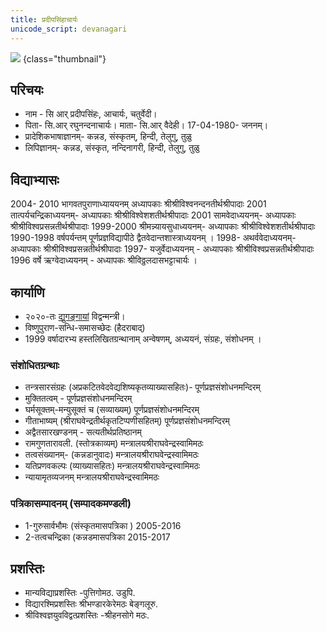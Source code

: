 ```yaml
---
title: प्रदीपसिंहाचार्यः
unicode_script: devanagari
---
```


![](mugshot.png)
{class="thumbnail"}

## परिचयः 
- नाम - सि आर् प्रदीपसिंहः, आचार्यः, चतुर्वेदी।
- पिता- सि.आर् रघुनन्दनाचार्यः। माता- सि.आर् वैदेही। 17-04-1980- जननम्।
- प्रादेशिकभाषाज्ञानम्- कन्नड, संस्कृतम्, हिन्दी, तेलुगु, तुळु
- लिपिज्ञानम्- कन्नड, संस्कृत, नन्दिनागरी, हिन्दी, तेलुगु, तुळु

## विद्याभ्यासः
2004- 2010     भागवतपुराणाध्याययनम्    अध्यापकाः    श्रीश्रीविश्वनन्दनतीर्थश्रीपादाः
2001        तात्पर्यचन्द्रिकाध्ययनम्-    अध्यापकाः     श्रीश्रीविश्वेशशतीर्थश्रीपादाः
2001        सामवेदाध्ययनम्-        अध्यापकाः     श्रीश्रीविश्वप्रसन्नतीर्थश्रीपादाः
1999-2000     श्रीमन्न्यायसुधाध्ययनम्-    अध्यापकाः     श्रीश्रीविश्वेशशतीर्थश्रीपादाः
1990-1998 वर्षपर्यन्तम्         पूर्णप्रज्ञविद्यापीठे द्वैतवेदान्तशास्त्राध्ययनम् । 
1998-        अथर्ववेदाध्ययनम्-    अध्यापकाः     श्रीश्रीविश्वप्रसन्नतीर्थश्रीपादाः
1997-         यजुर्वेदाध्ययनम् -        अध्यापकाः     श्रीश्रीविश्वप्रसन्नतीर्थश्रीपादाः
1996         वर्षे ऋग्वेदाध्ययनम् -     अध्यापकः     श्रीविठ्ठलदासभट्टाचार्यः ।

## कार्याणि
- २०२०-तः [द्युगङ्गायां](../../groups/dyuganga/) विद्वन्मन्त्री।
- विष्णुपुराण-सन्धि-समासच्छेदः (हैदराबाद्)
- 1999 वर्षादारभ्य हस्तलिखितग्रन्थानाम् अन्वेषणम्, अध्ययनं, संग्रहः, संशोधनम् ।

### संशोधितग्रन्थाः
- तन्त्रसारसंग्रहः (अप्रकटितवेदवेद्यशिष्यकृतव्याख्यासहितः)- पूर्णप्रज्ञसंशोधनमन्दिरम्
- मुक्तितत्वम्       -                 पूर्णप्रज्ञसंशोधनमन्दिरम्
- घर्मसूक्तम्-मन्युसूक्तं च     (सव्याख्यम्)         पूर्णप्रज्ञसंशोधनमन्दिरम्
- गीताभाष्यम् (श्रीराघवेन्द्रतीर्थकृतटिप्पणीसहितम्)        पूर्णप्रज्ञसंशोधनमन्दिरम्
- अद्वैतसारखण्डनम् -                 सत्यतीर्थप्रतिष्ठानम्
- रामगुणतारावली.    (स्तोत्रकाव्यम्)        मन्त्रालयश्रीराघवेन्द्रस्वामिमठः
- तत्वसंख्यानम्-        (कन्नडानुवादः)        मन्त्रालयश्रीराघवेन्द्रस्वामिमठः
- यतिप्रणवकल्पः     (व्याख्यासहितः)        मन्त्रालयश्रीराघवेन्द्रस्वामिमठः
- न्यायामृतव्यजनम्                मन्त्रालयश्रीराघवेन्द्रस्वामिमठः

### पत्रिकासम्पादनम् (सम्पादकमण्डली)
- 1-गुरुसार्वभौमः (संस्कृतमासपत्रिका )    2005-2016
- 2-तत्वचन्द्रिका    (कन्नडमासपत्रिका    2015-2017

## प्रशस्तिः
- मान्यविद्याप्रशस्तिः -पुत्तिगोमठ. उडुपि.
- विद्यारश्मिप्रशस्तिः श्रीभण्डारकेरेमठः बेङ्गलूरु.
- श्रीविश्वज्ञयुवविद्वत्प्रशस्तिः -श्रीहनसोगे मठः.


